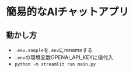 # 簡易的なAIチャットアプリ

## 動かし方
- `.env.sample`を`.env`にrenameする
- `.env`の環境変数OPENAI_API_KEYに値代入
- `python -m streamlit run main.py`